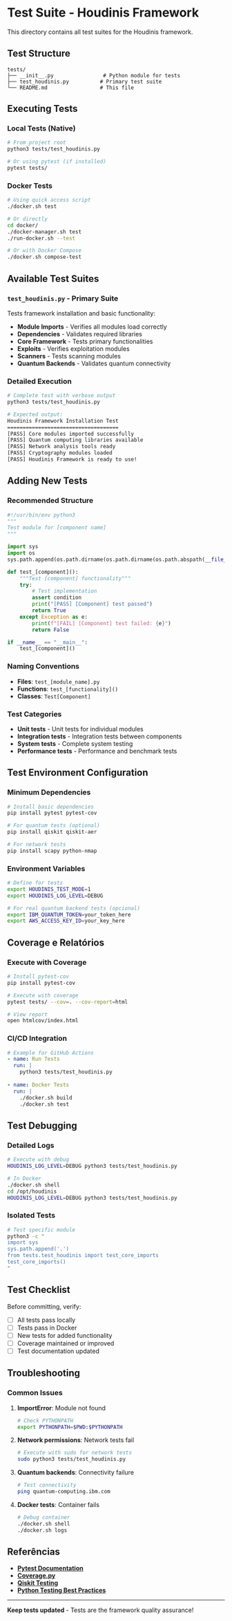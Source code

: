 # Test Suite - Houdinis Framework

This directory contains all test suites for the Houdinis framework.

## Test Structure

```
tests/
├── __init__.py                # Python module for tests
├── test_houdinis.py          # Primary test suite
└── README.md                 # This file
```

## Executing Tests

### Local Tests (Native)
```bash
# From project root
python3 tests/test_houdinis.py

# Or using pytest (if installed)
pytest tests/
```

### Docker Tests
```bash
# Using quick access script
./docker.sh test

# Or directly
cd docker/
./docker-manager.sh test
./run-docker.sh --test

# Or with Docker Compose
./docker.sh compose-test
```

## Available Test Suites

### `test_houdinis.py` - Primary Suite
Tests framework installation and basic functionality:

- **Module Imports** - Verifies all modules load correctly
- **Dependencies** - Validates required libraries
- **Core Framework** - Tests primary functionalities
- **Exploits** - Verifies exploitation modules
- **Scanners** - Tests scanning modules
- **Quantum Backends** - Validates quantum connectivity

### Detailed Execution
```bash
# Complete test with verbose output
python3 tests/test_houdinis.py

# Expected output:
Houdinis Framework Installation Test
====================================
[PASS] Core modules imported successfully
[PASS] Quantum computing libraries available
[PASS] Network analysis tools ready
[PASS] Cryptography modules loaded
[PASS] Houdinis Framework is ready to use!
```

## Adding New Tests

### Recommended Structure
```python
#!/usr/bin/env python3
"""
Test module for [component name]
"""

import sys
import os
sys.path.append(os.path.dirname(os.path.dirname(os.path.abspath(__file__))))

def test_[component]():
    """Test [component] functionality"""
    try:
        # Test implementation
        assert condition
        print("[PASS] [Component] test passed")
        return True
    except Exception as e:
        print(f"[FAIL] [Component] test failed: {e}")
        return False

if __name__ == "__main__":
    test_[component]()
```

### Naming Conventions
- **Files**: `test_[module_name].py`
- **Functions**: `test_[functionality]()`
- **Classes**: `Test[Component]`

### Test Categories
- **Unit tests** - Unit tests for individual modules
- **Integration tests** - Integration tests between components
- **System tests** - Complete system testing
- **Performance tests** - Performance and benchmark tests

## Test Environment Configuration

### Minimum Dependencies
```bash
# Install basic dependencies
pip install pytest pytest-cov

# For quantum tests (optional)
pip install qiskit qiskit-aer

# For network tests
pip install scapy python-nmap
```

### Environment Variables
```bash
# Define for tests
export HOUDINIS_TEST_MODE=1
export HOUDINIS_LOG_LEVEL=DEBUG

# For real quantum backend tests (opcional)
export IBM_QUANTUM_TOKEN=your_token_here
export AWS_ACCESS_KEY_ID=your_key_here
```

##  Coverage e Relatórios

### Execute with Coverage
```bash
# Install pytest-cov
pip install pytest-cov

# Execute with coverage
pytest tests/ --cov=. --cov-report=html

# View report
open htmlcov/index.html
```

### CI/CD Integration
```yaml
# Example for GitHub Actions
- name: Run Tests
  run: |
    python3 tests/test_houdinis.py
    
- name: Docker Tests
  run: |
    ./docker.sh build
    ./docker.sh test
```

##  Test Debugging

### Detailed Logs
```bash
# Execute with debug
HOUDINIS_LOG_LEVEL=DEBUG python3 tests/test_houdinis.py

# In Docker
./docker.sh shell
cd /opt/houdinis
HOUDINIS_LOG_LEVEL=DEBUG python3 tests/test_houdinis.py
```

### Isolated Tests
```bash
# Test specific module
python3 -c "
import sys
sys.path.append('.')
from tests.test_houdinis import test_core_imports
test_core_imports()
"
```

##  Test Checklist

Before committing, verify:

- [ ]  All tests pass locally
- [ ]  Tests pass in Docker
- [ ]  New tests for added functionality
- [ ]  Coverage maintained or improved
- [ ]  Test documentation updated

##  Troubleshooting

### Common Issues

1. **ImportError**: Module not found
   ```bash
   # Check PYTHONPATH
   export PYTHONPATH=$PWD:$PYTHONPATH
   ```

2. **Network permissions**: Network tests fail
   ```bash
   # Execute with sudo for network tests
   sudo python3 tests/test_houdinis.py
   ```

3. **Quantum backends**: Connectivity failure
   ```bash
   # Test connectivity
   ping quantum-computing.ibm.com
   ```

4. **Docker tests**: Container fails
   ```bash
   # Debug container
   ./docker.sh shell
   ./docker.sh logs
   ```

##  Referências

- **[Pytest Documentation](https://docs.pytest.org/)**
- **[Coverage.py](https://coverage.readthedocs.io/)**
- **[Qiskit Testing](https://qiskit.org/documentation/contributing_to_qiskit.html#test-structure)**
- **[Python Testing Best Practices](https://docs.python-guide.org/writing/tests/)**

---

 **Keep tests updated** - Tests are the framework quality assurance!
